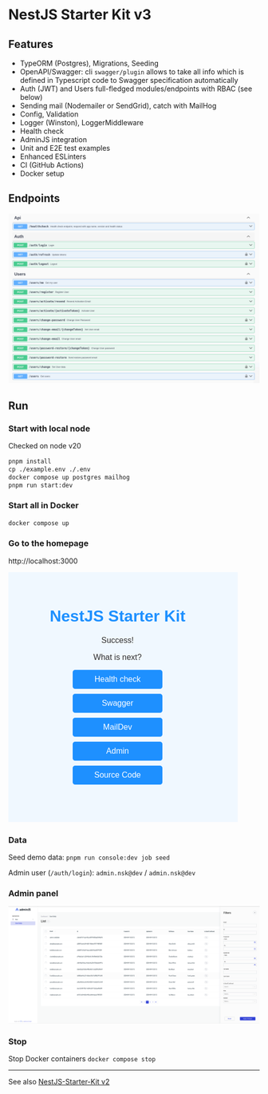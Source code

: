 # NestJS Starter Kit v3

## Features

- TypeORM (Postgres), Migrations, Seeding
- OpenAPI/Swagger: cli `swagger/plugin` allows to take all info which is defined in Typescript code to Swagger specification automatically 
- Auth (JWT) and Users full-fledged modules/endpoints with RBAC (see below)
- Sending mail (Nodemailer or SendGrid), catch with MailHog
- Config, Validation
- Logger (Winston), LoggerMiddleware
- Health check
- AdminJS integration
- Unit and E2E test examples
- Enhanced ESLinters
- CI (GitHub Actions)
- Docker setup


## Endpoints
![](src/static/images/api-endpoints.png "Swagger Endpoints")


## Run

### Start with local node 

Checked on node v20

```
pnpm install
cp ./example.env ./.env
docker compose up postgres mailhog
pnpm run start:dev
```

### Start all in Docker
`docker compose up`

### Go to the homepage
http://localhost:3000

![](src/static/images/home-page.png "Home Page")

### Data
Seed demo data:
`pnpm run console:dev job seed`

Admin user (`/auth/login`): `admin.nsk@dev` / `admin.nsk@dev`


### Admin panel
![](src/static/images/admin-users.png "Admin Panel")

### Stop

Stop Docker containers
`docker compose stop`

---
See also [NestJS-Starter-Kit v2](https://github.com/ArtuGit/NestJS-Starter-Kit/tree/v2)
